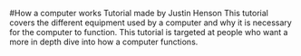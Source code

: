 #How a computer works
Tutorial made by Justin Henson
This tutorial covers the different equipment used by a computer and why it is necessary for the computer to function.
This tutorial is targeted at people who want a more in depth dive into how a computer functions.
